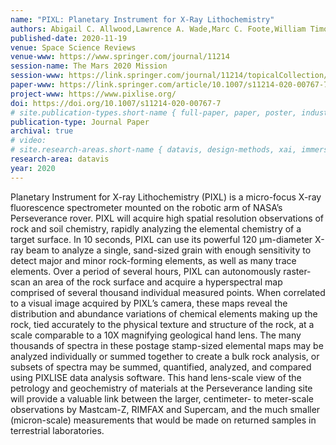 ```yaml
---
name: "PIXL: Planetary Instrument for X-Ray Lithochemistry"
authors: Abigail C. Allwood,Lawrence A. Wade,Marc C. Foote,William Timothy Elam,Joel A. Hurowitz,Steven Battel,Douglas E. Dawson,Robert W. Denise,Eric M. Ek,Martin S. Gilbert,Matthew E. King,Carl Christian Liebe,Todd Parker,David A. K. Pedersen,David P. Randall,Robert F. Sharrow,Michael E. Sondheim,George Allen,Kenneth Arnett,Mitchell H. Au,Christophe Basset,Mathias Benn,John C. Bousman,Robert J. Calvet,Luca Cinquini,Benton Clark,Sterling Conaby,Henry A. Conley,Scott Davidoff,Jenna Delaney,Troelz Denver,Ernesto Diaz,Gary B. Doran,Joan Ervin,Michael Evans,David O. Flannery,Ning Gao,Johannes Gross,John Grotzinger,Brett Hannah,Jackson T. Harris,Cathleen M. Harris,Christopher M. Heirwegh,Christina Hernandez,Eric Hertzberg,Robert P. Hodyss,James R. Holden,Christopher Hummel,Matthew A. Jadusingh,John L. Jørgensen,Jonathan H. Kawamura,Amarit Kitiyakara,Kris Kozaczek,James L. Lambert,Peter R. Lawson,Yang Liu,Kristen M. Macneal,Scott McLennan,Patrick McNally,Patrick L. Meras,Jamie Napoli,Brett J. Naylor,Peter Nemere,Napat Pootrakul,Raul A. Romero,Rogelio Rosas,Jared Sachs,Michael E. Schein,Timothy P. Setterfield,Vritika Singh,Eugenie Song,Mary M. Soria,Nicholas R. Tallarida,David R. Thompson,Michael M. Tice,Lars Timmermann,Violet Torossian,Allan Treiman,Shihchuan Tsai,Kyle Uckert,Juan Villalvazo,Mandy Wang,Daniel W. Wilson,Shana C. Worel,Payam Zamani,Mike Zappe,Richard Zimmerman
published-date: 2020-11-19
venue: Space Science Reviews
venue-www: https://www.springer.com/journal/11214
session-name: The Mars 2020 Mission
session-www: https://link.springer.com/journal/11214/topicalCollection/AC_678069f783b1da63370dbb9ce7bfaca5
paper-www: https://link.springer.com/article/10.1007/s11214-020-00767-7
project-www: https://www.pixlise.org/
doi: https://doi.org/10.1007/s11214-020-00767-7
# site.publication-types.short-name { full-paper, paper, poster, industry }
publication-type: Journal Paper
archival: true
# video: 
# site.research-areas.short-name { datavis, design-methods, xai, immersion, ops }
research-area: datavis
year: 2020
---
```

Planetary Instrument for X-ray Lithochemistry (PIXL) is a micro-focus X-ray fluorescence spectrometer mounted on the robotic arm of NASA’s Perseverance rover. PIXL will acquire high spatial resolution observations of rock and soil chemistry, rapidly analyzing the elemental chemistry of a target surface. In 10 seconds, PIXL can use its powerful 120 μm-diameter X-ray beam to analyze a single, sand-sized grain with enough sensitivity to detect major and minor rock-forming elements, as well as many trace elements. Over a period of several hours, PIXL can autonomously raster-scan an area of the rock surface and acquire a hyperspectral map comprised of several thousand individual measured points. When correlated to a visual image acquired by PIXL’s camera, these maps reveal the distribution and abundance variations of chemical elements making up the rock, tied accurately to the physical texture and structure of the rock, at a scale comparable to a 10X magnifying geological hand lens. The many thousands of spectra in these postage stamp-sized elemental maps may be analyzed individually or summed together to create a bulk rock analysis, or subsets of spectra may be summed, quantified, analyzed, and compared using PIXLISE data analysis software. This hand lens-scale view of the petrology and geochemistry of materials at the Perseverance landing site will provide a valuable link between the larger, centimeter- to meter-scale observations by Mastcam-Z, RIMFAX and Supercam, and the much smaller (micron-scale) measurements that would be made on returned samples in terrestrial laboratories.